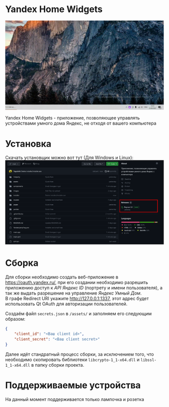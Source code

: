 # Yandex Home Widgets

![](./images/preview.gif)

Yandex Home Widgets - приложение, позволяющее управлять устройствами умного дома Яндекс, не отходя от вашего компьютера

# Установка
Скачать установщик можно вот тут (Для Windows и Linux):
![](./images/1.png)

# Сборка
Для сборки необходимо создать веб-приложение в https://oauth.yandex.ru/, при его создании необходимо разрешить приложению доступ к *API Яндекс ID* (портрету и имени пользователя), а так же выдать разрешение на управление *Яндекс Умный Дом*. \
В графе Redirect URI укажите http://127.0.0.1:1337, этот адрес будет использовать Qt OAuth для авторизации пользователей.

Создаём файл ```secrets.json``` в ```/assets/``` и заполняем его следующим образом:
```json
{
    "client_id": "<Ваш client id>",
    "client_secret": "<Ваш client secret>"
}
```
Далее идёт стандратный процесс сборки, за исключением того, что необходимо скопировать библиотеки ```libcrypto-1_1-x64.dll``` и ```libssl-1_1-x64.dll``` в папку сборки проекта.

# Поддерживаемые устройства
На данный момент поддерживается только лампочка и розетка
